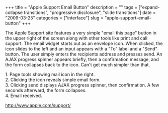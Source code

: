 +++
title = "Apple Support Email Button"
description = ""
tags = ["expand-collapse transitions", "progressive disclosure", "slide transitions"]
date = "2009-03-25"
categories = ["interface"]
slug = "apple-support-email-button"
+++


<p>The Apple Support site features a very simple "email this page" button in the upper right of the screen along with other tools like print and call support. The email widget starts out as an envelope icon. When clicked, the icon slides to the left and an input appears with a "To" label and a "Send" button. The user simply enters the recipients address and presses send. An AJAX progress spinner appears briefly, then a confirmation message, and the form collapses back to the icon. Can't get much simpler than that.</p>
<div id="screens-full" class="clear"><div class="caption">1. Page tools showing mail icon in the right.</div><div class="fullimg clear"><a href="/media/interface/apple-support-email-link-1.png" class="group" rel="group" title="1. Page tools showing mail icon in the right."><img src="/media/interface/apple-support-email-link-1.png" alt="" class="img-responsive"></a></div></div><div id="screens-full" class="clear"><div class="caption">2. Clicking the icon reveals simple email form.</div><div class="fullimg clear"><a href="/media/interface/apple-support-email-link-2.png" class="group" rel="group" title="2. Clicking the icon reveals simple email form."><img src="/media/interface/apple-support-email-link-2.png" alt="" class="img-responsive"></a></div></div><div id="screens-full" class="clear"><div class="caption">3. Clicking send displays AJAX progress spinner, then confirmation. A few seconds afterward, the form collapses.</div><div class="fullimg clear"><a href="/media/interface/apple-support-email-link-3.png" class="group" rel="group" title="3. Clicking send displays AJAX progress spinner, then confirmation. A few seconds afterward, the for..."><img src="/media/interface/apple-support-email-link-3.png" alt="" class="img-responsive"></a></div></div><div id="screens-full" class="clear"><div class="caption">4. Email received.</div><div class="fullimg clear"><a href="/media/interface/apple-support-email-link-4.png" class="group" rel="group" title="4. Email received."><img src="/media/interface/apple-support-email-link-4.png" alt="" class="img-responsive"></a></div></div>        
<p><a href="http://www.apple.com/support/">http://www.apple.com/support/</a></p>

